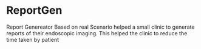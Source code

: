 # ReportGen
Report Genereator
Based on real Scenario helped a small clinic to generate
reports of their endoscopic imaging. This helped the clinic to reduce the time taken by patient
